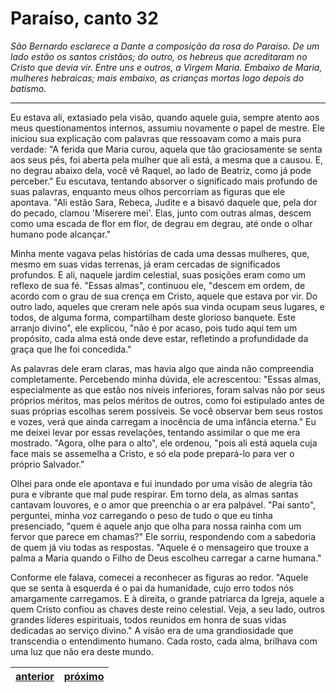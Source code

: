 # Paraíso, canto 32

_São Bernardo esclarece a Dante a composição da rosa do Paraíso. De um lado estão os santos cristãos; do outro, os hebreus que acreditaram no Cristo que devia vir. Entre uns e outros, a Virgem Maria. Embaixo de Maria, mulheres hebraicas; mais embaixo, as crianças mortas logo depois do batismo._

---

Eu estava ali, extasiado pela visão, quando aquele guia, sempre atento aos meus questionamentos internos, assumiu novamente o papel de mestre. Ele iniciou sua explicação com palavras que ressoavam como a mais pura verdade: "A ferida que Maria curou, aquela que tão graciosamente se senta aos seus pés, foi aberta pela mulher que ali está, a mesma que a causou. E, no degrau abaixo dela, você vê Raquel, ao lado de Beatriz, como já pode perceber." Eu escutava, tentando absorver o significado mais profundo de suas palavras, enquanto meus olhos percorriam as figuras que ele apontava. "Ali estão Sara, Rebeca, Judite e a bisavó daquele que, pela dor do pecado, clamou 'Miserere mei'. Elas, junto com outras almas, descem como uma escada de flor em flor, de degrau em degrau, até onde o olhar humano pode alcançar."

Minha mente vagava pelas histórias de cada uma dessas mulheres, que, mesmo em suas vidas terrenas, já eram cercadas de significados profundos. E ali, naquele jardim celestial, suas posições eram como um reflexo de sua fé. "Essas almas", continuou ele, "descem em ordem, de acordo com o grau de sua crença em Cristo, aquele que estava por vir. Do outro lado, aqueles que creram nele após sua vinda ocupam seus lugares, e todos, de alguma forma, compartilham deste glorioso banquete. Este arranjo divino", ele explicou, "não é por acaso, pois tudo aqui tem um propósito, cada alma está onde deve estar, refletindo a profundidade da graça que lhe foi concedida."

As palavras dele eram claras, mas havia algo que ainda não compreendia completamente. Percebendo minha dúvida, ele acrescentou: "Essas almas, especialmente as que estão nos níveis inferiores, foram salvas não por seus próprios méritos, mas pelos méritos de outros, como foi estipulado antes de suas próprias escolhas serem possíveis. Se você observar bem seus rostos e vozes, verá que ainda carregam a inocência de uma infância eterna." Eu me deixei levar por essas revelações, tentando assimilar o que me era mostrado. "Agora, olhe para o alto", ele ordenou, "pois ali está aquela cuja face mais se assemelha a Cristo, e só ela pode prepará-lo para ver o próprio Salvador."

Olhei para onde ele apontava e fui inundado por uma visão de alegria tão pura e vibrante que mal pude respirar. Em torno dela, as almas santas cantavam louvores, e o amor que preenchia o ar era palpável. "Pai santo", perguntei, minha voz carregando o peso de tudo o que eu tinha presenciado, "quem é aquele anjo que olha para nossa rainha com um fervor que parece em chamas?" Ele sorriu, respondendo com a sabedoria de quem já viu todas as respostas. "Aquele é o mensageiro que trouxe a palma a Maria quando o Filho de Deus escolheu carregar a carne humana."

Conforme ele falava, comecei a reconhecer as figuras ao redor. "Aquele que se senta à esquerda é o pai da humanidade, cujo erro todos nós amargamente carregamos. E à direita, o grande patriarca da Igreja, aquele a quem Cristo confiou as chaves deste reino celestial. Veja, a seu lado, outros grandes líderes espirituais, todos reunidos em honra de suas vidas dedicadas ao serviço divino." A visão era de uma grandiosidade que transcendia o entendimento humano. Cada rosto, cada alma, brilhava com uma luz que não era deste mundo.

| [anterior](/c_paraiso/32/README.md) | [próximo](/c_paraiso/33/README.md) |
|----------|---------|
